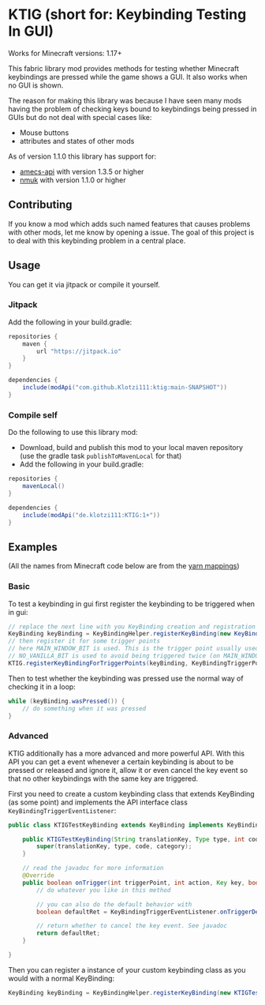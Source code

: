 # KTIG (short for: Keybinding Testing In GUI)

Works for Minecraft versions: 1.17+

This fabric library mod provides methods for testing whether Minecraft keybindings are pressed while the game shows a GUI. It also works when no GUI is shown.

The reason for making this library was because I have seen many mods having the problem of checking keys bound to keybindings being pressed in GUIs but do not deal with special cases like:
 - Mouse buttons
 - attributes and states of other mods

As of version 1.1.0 this library has support for:
 - [amecs-api](https://github.com/Siphalor/amecs-api "amecs-api on GitHub") with version 1.3.5 or higher
 - [nmuk](https://github.com/Siphalor/nmuk "nmuk on GitHub") with version 1.1.0 or higher

## Contributing
If you know a mod which adds such named features that causes problems with other mods, let me know by opening a issue.
The goal of this project is to deal with this keybinding problem in a central place.

## Usage
You can get it via jitpack or compile it yourself.

### Jitpack
Add the following in your build.gradle:

```groovy
repositories {
	maven {
		url "https://jitpack.io"
	}
}

dependencies {
    include(modApi("com.github.Klotzi111:ktig:main-SNAPSHOT"))
}
```

### Compile self
Do the following to use this library mod:
 - Download, build and publish this mod to your local maven repository (use the gradle task `publishToMavenLocal` for that)
 - Add the following in your build.gradle:
 
```groovy
repositories {
    mavenLocal()
}

dependencies {
    include(modApi("de.klotzi111:KTIG:1+"))
}
```

## Examples
(All the names from Minecraft code below are from the [yarn mappings](https://github.com/FabricMC/yarn "yarn on GitHub"))

### Basic
To test a keybinding in gui first register the keybinding to be triggered when in gui:

```Java
// replace the next line with you KeyBinding creation and registration
KeyBinding keyBinding = KeyBindingHelper.registerKeyBinding(new KeyBinding("key.MOD.NAME", InputUtil.Type.KEYSYM, GLFW.GLFW_KEY_UNKNOWN, "key.category.MOD"));
// then register it for some trigger points
// here MAIN_WINDOW_BIT is used. This is the trigger point usually used when you want to receive all key events in all guis
// NO_VANILLA_BIT is used to avoid being triggered twice (on MAIN_WINDOW_BIT and on vanilla trigger) when there is no gui currently shown
KTIG.registerKeyBindingForTriggerPoints(keyBinding, KeyBindingTriggerPoints.MAIN_WINDOW_BIT | KeyBindingTriggerPoints.NO_VANILLA_BIT);
```

Then to test whether the keybinding was pressed use the normal way of checking it in a loop:

```Java
while (keyBinding.wasPressed()) {
	// do something when it was pressed
}
```

### Advanced
KTIG additionally has a more advanced and more powerful API. With this API you can get a event whenever a certain keybinding is about to be pressed or released and ignore it, allow it or even cancel the key event so that no other keybindings with the same key are triggered.

First you need to create a custom keybinding class that extends KeyBinding (as some point) and implements the API interface class `KeyBindingTriggerEventListener`:

```Java
public class KTIGTestKeyBinding extends KeyBinding implements KeyBindingTriggerEventListener {

	public KTIGTestKeyBinding(String translationKey, Type type, int code, String category) {
		super(translationKey, type, code, category);
	}

	// read the javadoc for more information
	@Override
	public boolean onTrigger(int triggerPoint, int action, Key key, boolean keyConsumed) {
		// do whatever you like in this method

		// you can also do the default behavior with
		boolean defaultRet = KeyBindingTriggerEventListener.onTriggerDefaultKeyBinding(this, triggerPoint, action, key, keyConsumed);

		// return whether to cancel the key event. See javadoc
		return defaultRet;
	}

}
```

Then you can register a instance of your custom keybinding class as you would with a normal KeyBinding:

```Java
KeyBinding keyBinding = KeyBindingHelper.registerKeyBinding(new KTIGTestKeyBinding("key.MOD.NAME", InputUtil.Type.KEYSYM, GLFW.GLFW_KEY_UNKNOWN, "key.category.MOD"));

```